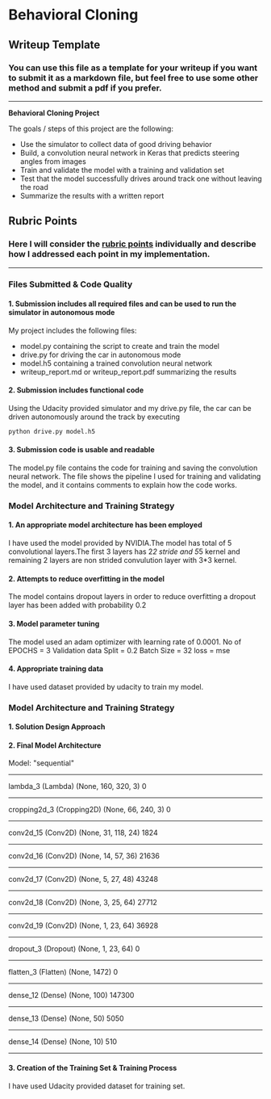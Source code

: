 # **Behavioral Cloning** 

## Writeup Template

### You can use this file as a template for your writeup if you want to submit it as a markdown file, but feel free to use some other method and submit a pdf if you prefer.

---

**Behavioral Cloning Project**

The goals / steps of this project are the following:
* Use the simulator to collect data of good driving behavior
* Build, a convolution neural network in Keras that predicts steering angles from images
* Train and validate the model with a training and validation set
* Test that the model successfully drives around track one without leaving the road
* Summarize the results with a written report


[//]: # (Image References)

[image1]: ./examples/placeholder.png "Model Visualization"
[image2]: ./examples/placeholder.png "Grayscaling"
[image3]: ./examples/placeholder_small.png "Recovery Image"
[image4]: ./examples/placeholder_small.png "Recovery Image"
[image5]: ./examples/placeholder_small.png "Recovery Image"
[image6]: ./examples/placeholder_small.png "Normal Image"
[image7]: ./examples/placeholder_small.png "Flipped Image"

## Rubric Points
### Here I will consider the [rubric points](https://review.udacity.com/#!/rubrics/432/view) individually and describe how I addressed each point in my implementation.  

---
### Files Submitted & Code Quality

#### 1. Submission includes all required files and can be used to run the simulator in autonomous mode

My project includes the following files:
* model.py containing the script to create and train the model
* drive.py for driving the car in autonomous mode
* model.h5 containing a trained convolution neural network 
* writeup_report.md or writeup_report.pdf summarizing the results

#### 2. Submission includes functional code
Using the Udacity provided simulator and my drive.py file, the car can be driven autonomously around the track by executing 
```sh
python drive.py model.h5
```

#### 3. Submission code is usable and readable

The model.py file contains the code for training and saving the convolution neural network. The file shows the pipeline I used for training and validating the model, and it contains comments to explain how the code works.

### Model Architecture and Training Strategy

#### 1. An appropriate model architecture has been employed

I have used the model provided by NVIDIA.The model has total of 5 convolutional layers.The first 3 layers has 2*2 stride and 5*5 kernel and remaining 2 layers are non strided convulution layer with 3*3 kernel.


#### 2. Attempts to reduce overfitting in the model

The model contains dropout layers in order to reduce overfitting a dropout layer has been added with probability 0.2

#### 3. Model parameter tuning

The model used an adam optimizer with learning rate of 0.0001.
No of EPOCHS = 3
Validation data Split = 0.2
Batch Size = 32
loss = mse

#### 4. Appropriate training data

I have used dataset provided by udacity to train my model.

### Model Architecture and Training Strategy

#### 1. Solution Design Approach


#### 2. Final Model Architecture

Model: "sequential"

_________________________________________________________________
lambda_3 (Lambda)            (None, 160, 320, 3)       0         
_________________________________________________________________
cropping2d_3 (Cropping2D)    (None, 66, 240, 3)        0         
_________________________________________________________________
conv2d_15 (Conv2D)           (None, 31, 118, 24)       1824      
_________________________________________________________________
conv2d_16 (Conv2D)           (None, 14, 57, 36)        21636     
_________________________________________________________________
conv2d_17 (Conv2D)           (None, 5, 27, 48)         43248     
_________________________________________________________________
conv2d_18 (Conv2D)           (None, 3, 25, 64)         27712     
_________________________________________________________________
conv2d_19 (Conv2D)           (None, 1, 23, 64)         36928     
_________________________________________________________________
dropout_3 (Dropout)          (None, 1, 23, 64)         0         
_________________________________________________________________
flatten_3 (Flatten)          (None, 1472)              0         
_________________________________________________________________
dense_12 (Dense)             (None, 100)               147300    
_________________________________________________________________
dense_13 (Dense)             (None, 50)                5050      
_________________________________________________________________
dense_14 (Dense)             (None, 10)                510       
_________________________________________________________________


#### 3. Creation of the Training Set & Training Process

I have used Udacity provided dataset for training set.
